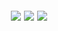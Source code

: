 <!-- Stats Card -->
<h2 align="center">
  <a>
    <img align="center" src="https://github-readme-stats.vercel.app/api?username=Rhbarber&repo=github-readme-stats&count_private=true&include_all_commits=true&show_icons=true&theme=radical&card_width=750)]">
  </a>
  
<!-- Top Languages Card -->
  <a>
    <img align="center" src="https://github-readme-stats.vercel.app/api/top-langs?username=Rhbarber&repo=github-readme-stats&langs_count=5&show_icons=true&theme=radical&layout=compact&card_width=445)]">
  </a>
  
<!-- Wakatime Week Stats -->
  <a>
    <img align="center" src="https://github-readme-stats.vercel.app/api/wakatime?username=Rhbarber&custom_title=Rhbarber WakaTime Stats&theme=radical&layout=compact)]">
  </a>
</h2>

<!--**Rhbarber/Rhbarber** is a ✨ _special_ ✨ repository because its `README.md` (this file) appears on your GitHub profile.-->
